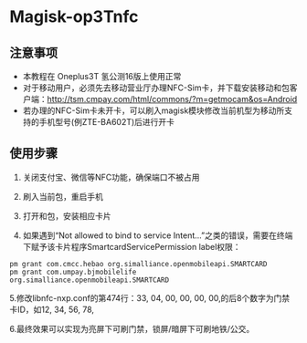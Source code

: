 # Magisk-op3Tnfc

## **注意事项**

- 本教程在 Oneplus3T 氢公测16版上使用正常
- 对于移动用户，必须先去移动营业厅办理NFC-Sim卡，并下载安装移动和包客户端：http://tsm.cmpay.com/html/commons/?m=getmocam&os=Android
- 若办理的NFC-Sim卡未开卡，可以刷入magisk模块修改当前机型为移动所支持的手机型号(例ZTE-BA602T)后进行开卡

## 使用步骤

1. 关闭支付宝、微信等NFC功能，确保端口不被占用

2. 刷入当前包，重启手机

3. 打开和包，安装相应卡片

4. 如果遇到“Not allowed to bind to service Intent...”之类的错误，需要在终端下赋予该卡片程序SmartcardServicePermission label权限：

``` shell
pm grant com.cmcc.hebao org.simalliance.openmobileapi.SMARTCARD
pm grant com.umpay.bjmobilelife org.simalliance.openmobileapi.SMARTCARD
```

5.修改libnfc-nxp.conf的第474行：33, 04, 00, 00, 00, 00,的后8个数字为门禁卡ID，如12, 34, 56, 78,

6.最终效果可以实现为亮屏下可刷门禁，锁屏/暗屏下可刷地铁/公交。
  ​
